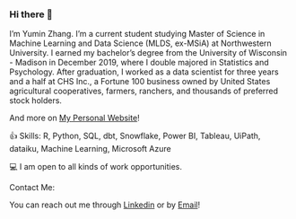 ### Hi there 👋

I’m Yumin Zhang. I’m a current student studying Master of Science in Machine Learning and Data Science (MLDS, ex-MSiA) at Northwestern University. I earned my bachelor’s degree from the University of Wisconsin - Madison in December 2019, where I double majored in Statistics and Psychology. After graduation, I worked as a data scientist for three years and a half at CHS Inc., a Fortune 100 business owned by United States agricultural cooperatives, farmers, ranchers, and thousands of preferred stock holders. 

And more on [My Personal Website](https://yuminzhang.notion.site/Yumin-Zhang-dafa5be6dcf14d4f936021e02715fb67)!

👍 Skills: R, Python, SQL, dbt, Snowflake, Power BI, Tableau, UiPath, dataiku, Machine Learning, Microsoft Azure

💻 I am open to all kinds of work opportunities.

Contact Me:

You can reach out me through [Linkedin](https://www.linkedin.com/in/yumin-zhang/) or by [Email](yuminzhang2024@u.northwestern.edu)!

<!--
**yzhang1999/yzhang1999** is a ✨ _special_ ✨ repository because its `README.md` (this file) appears on your GitHub profile.

Here are some ideas to get you started:

- 🔭 I’m currently working on ...
- 🌱 I’m currently learning ...
- 👯 I’m looking to collaborate on ...
- 🤔 I’m looking for help with ...
- 💬 Ask me about ...
- 📫 How to reach me: ...
- 😄 Pronouns: ...
- ⚡ Fun fact: ...
-->
